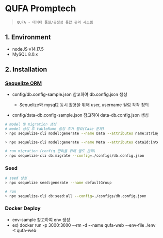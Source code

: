 # QUFA Promptech

> `QUFA - 데이터 품질/공정성 통합 관리 시스템`

## 1. Environment

- nodeJS v14.17.5
- MySQL 8.0.x

## 2. Installation

### [Sequelize ORM](https://sequelize.org/)

- config/db.config-sample.json 참고하여 db.config.json 생성

  - Sequelize와 mysql2 동시 활용을 위해 user, username 컬럼 각각 정의

- config/data-db.config-sample.json 참고하여 data-db.config.json 생성

```sh
# model 및 migration 생성
# model 생성 후 tableName 설정 추가 필요(Case 문제)
> npx sequelize-cli model:generate --name Data --attributes name:string,contentType:string,fileSize:bigint,remotePath:string,originFileName:string,dataTable:string

> npx sequelize-cli model:generate --name Meta --attributes dataId:integer,name:string,koName:string,colType:string,maxLength:integer,floatLength:integer,dateFormat:string,trueValue:string,isNotNull:boolean,isUnique:boolean,isIndex:boolean

# run migration (config 관리를 위해 별도 관리)
> npx sequelize-cli db:migrate --config=./configs/db.config.json
```

### Seed

```sh
# seed 생성
> npx sequelize seed:generate --name defaultGroup

# run
> npx sequelize-cli db:seed:all --config=./configs/db.config.json
```

### Docker Deploy

- env-sample 참고하여 env 생성
- ex) docker run -p 3000:3000 --rm -d --name qufa-web --env-file ./env -t qufa-web
